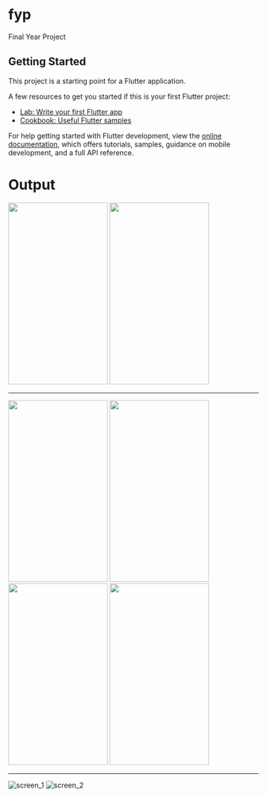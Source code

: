 # fyp

Final Year Project

## Getting Started

This project is a starting point for a Flutter application.

A few resources to get you started if this is your first Flutter project:

- [Lab: Write your first Flutter app](https://docs.flutter.dev/get-started/codelab)
- [Cookbook: Useful Flutter samples](https://docs.flutter.dev/cookbook)

For help getting started with Flutter development, view the
[online documentation](https://docs.flutter.dev/), which offers tutorials,
samples, guidance on mobile development, and a full API reference.

# Output

<img src="https://github.com/Hannanfaisal/FYP-Mobile-App/assets/92662090/211291fb-2cd0-469f-a2b0-43ca371d237d" width="200" height="365">  <img src="https://github.com/Hannanfaisal/FYP-Mobile-App/assets/92662090/559ee39e-fbdd-4c59-b5a8-91be2ab290fb" width="200" height="365">  

<hr>


<img src="https://github.com/Hannanfaisal/FYP-Mobile-App/assets/92662090/fc97c398-2705-4dc6-b7bd-4ef614bbfada" width="200" height="365">  <img src="https://github.com/Hannanfaisal/FYP-Mobile-App/assets/92662090/0eb83658-eb28-4bc3-a505-e0f9b8cc0732" width="200" height="365">   <img src="https://github.com/Hannanfaisal/FYP-Mobile-App/assets/92662090/f893552a-8a2c-4438-a9dd-f757f9f638a3" width="200" height="365">  <img src="https://github.com/Hannanfaisal/FYP-Mobile-App/assets/92662090/de268ebc-8b15-4075-9b14-a869185649ed" width="200" height="365">  

<hr>



![screen_1](https://)
![screen_2](https://github.com/Hannanfaisal/FYP-Mobile-App/assets/92662090/2ebf9bbd-7d44-4c7f-adce-5641bffe2a20)




